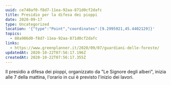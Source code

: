 ```yaml
---
uuid: ce740af0-f8d7-11ea-92aa-871d0cf2dafc
title: Presidio per la difesa dei pioppi
date: 2020-09-17
type: Uncategorized
location: '{"type":"Point","coordinates":[9.2995921,45.4402129]}'
topics:
  - 88a986d0-f8d7-11ea-92aa-871d0cf2dafc
links:
  - https://www.greenplanner.it/2020/09/07/guardiani-delle-foreste/
updatedAt: 2020-10-22T07:56:17.196Z
createdAt: 2020-10-22T07:56:17.355Z
---
```

Il presidio a difesa dei pioppi, organizzato da "Le Signore degli alberi", inizia alle 7 della mattina, l'orario in cui è previsto l'inizio dei lavori.


